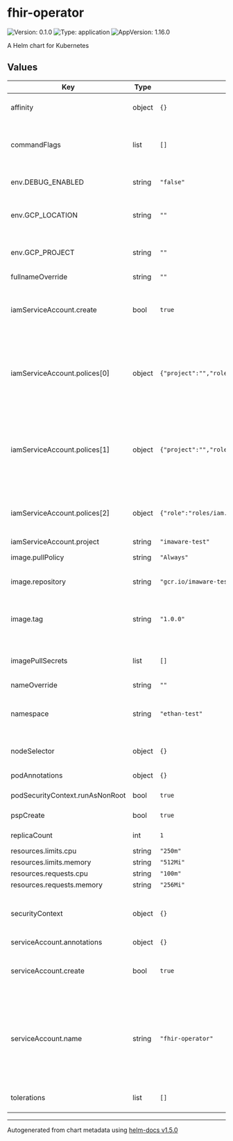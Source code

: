 # fhir-operator

![Version: 0.1.0](https://img.shields.io/badge/Version-0.1.0-informational?style=flat-square) ![Type: application](https://img.shields.io/badge/Type-application-informational?style=flat-square) ![AppVersion: 1.16.0](https://img.shields.io/badge/AppVersion-1.16.0-informational?style=flat-square)

A Helm chart for Kubernetes

## Values

| Key | Type | Default | Description |
|-----|------|---------|-------------|
| affinity | object | `{}` | Requirements for pods to run on node |
| commandFlags | list | `[]` | Additional command arguments that can be passed to controller |
| env.DEBUG_ENABLED | string | `"false"` | env var for enabling debug logging |
| env.GCP_LOCATION | string | `""` | (REQUIRED) env var that points to the GCP location |
| env.GCP_PROJECT | string | `""` | (REQUIRED) env var that points to the project in GCP |
| fullnameOverride | string | `""` |  |
| iamServiceAccount.create | bool | `true` | If running in a cluster with Anthos config connector will create GCP IAM resources |
| iamServiceAccount.polices[0] | object | `{"project":"","role":"roles/healthcare.fhirResourceEditor"}` | (REQUIRED) role for the fhir operator to edit fhir resources in the project. Project must be set to the GCP project in use. |
| iamServiceAccount.polices[1] | object | `{"project":"","role":"roles/healthcare.fhirStoreAdmin"}` | (REQUIRED) role for the fhir operator to edit manage fhir stores in the project. Project must be set to the GCP project in use. |
| iamServiceAccount.polices[2] | object | `{"role":"roles/iam.workloadIdentityUser"}` | (REQUIRED) role for the fhir operator use workload identity |
| iamServiceAccount.project | string | `"imaware-test"` | GCP project |
| image.pullPolicy | string | `"Always"` | ImagePullPolicy settings |
| image.repository | string | `"gcr.io/imaware-test/fhir-operator"` | Repository hosting the image |
| image.tag | string | `"1.0.0"` | Overrides the image tag whose default is the chart appVersion. |
| imagePullSecrets | list | `[]` | Image pull secrets for the container registry |
| nameOverride | string | `""` |  |
| namespace | string | `"ethan-test"` | What namesapce to deploy namespaced resources too |
| nodeSelector | object | `{}` | Which node pods should run on |
| podAnnotations | object | `{}` | Additional pod annotations |
| podSecurityContext.runAsNonRoot | bool | `true` | Allow pods to run as root |
| pspCreate | bool | `true` | To create the PSP or not |
| replicaCount | int | `1` | Number of replicas |
| resources.limits.cpu | string | `"250m"` |  |
| resources.limits.memory | string | `"512Mi"` |  |
| resources.requests.cpu | string | `"100m"` |  |
| resources.requests.memory | string | `"256Mi"` |  |
| securityContext | object | `{}` | Additional container secuirty context settings |
| serviceAccount.annotations | object | `{}` |  |
| serviceAccount.create | bool | `true` | Specifies whether a service account should be created |
| serviceAccount.name | string | `"fhir-operator"` | The name of the service account to use. If not set and create is true, a name is generated using the fullname template |
| tolerations | list | `[]` | Which nodes pods should tolerate |

----------------------------------------------
Autogenerated from chart metadata using [helm-docs v1.5.0](https://github.com/norwoodj/helm-docs/releases/v1.5.0)

